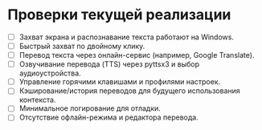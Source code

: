 # Проверки текущей реализации

- [ ] Захват экрана и распознавание текста работают на Windows.
- [ ] Быстрый захват по двойному клику.
- [ ] Перевод текста через онлайн-сервис (например, Google Translate).
- [ ] Озвучивание перевода (TTS) через pyttsx3 и выбор аудиоустройства.
- [ ] Управление горячими клавишами и профилями настроек.
- [ ] Кэширование/история переводов для будущего использования контекста.
- [ ] Минимальное логирование для отладки.
- [ ] Отсутствие офлайн-режима и редактора перевода.
